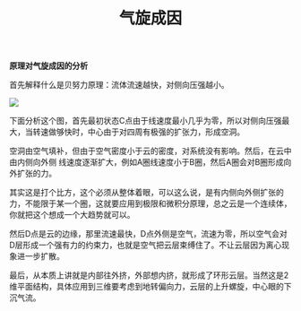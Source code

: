 ﻿---
title: "气旋成因"
categories: 
  - 物理
tags:
  - 贝努力原理
  - 台风  
---
**原理对气旋成因的分析**

首先解释什么是贝努力原理：流体流速越快，对侧向压强越小。

![](https://b126.photo.store.qq.com/psb?/eb7363ee-62a7-451b-afcb-26a1cf66d227/bIzum5wkK69jKmJmYnKZUWGoWgsMxguT5wocJIg3CZ0!/b/dOufG0sGGQAA&ek=1&kp=1&pt=0&bo=IANhAQAAAAABAGQ!&tl=1&su=022253777&vuin=1944679924&tm=1681473600&dis_t=1681475171&dis_k=50ac845f93415270b02aff8b78d44312#sce=63-11-1&rf=v1_ht5_qz_3.4.0_001_idc_b-2-0)

下面分析这个图，首先最初状态C点由于线速度最小几乎为零，所以对侧向压强最大，当转速做够快时，中心由于对四周有极强的扩张力，形成空洞。

空洞由空气填补，但由于空气密度小于云的密度，对系统没有影响。然后，在云中由内侧向外侧 线速度逐渐扩大，例如A圈线速度小于B圈，然后A圈会对B圈形成向外扩张的力。

其实这是打个比方，这个必须从整体着眼，可以这么说，是有内侧向外侧扩张的力，不能限于某一个圈，这就要应用到极限和微积分原理，总之云是一个连续体，你就把这个想成一个大趋势就可以。

然后D点是云的边缘，那里流速最快，D点外侧是空气，流速为零，所以空气会对D层形成一个强有力的约束力，也就是空气把云层束缚住了。不让云层因为离心现象进一步扩散。

最后，从本质上讲就是内部往外挤，外部想内挤，就形成了环形云层。当然这是2维平面结构，具体应用到三维要考虑到地转偏向力，云层的上升螺旋，中心眼的下沉气流。
